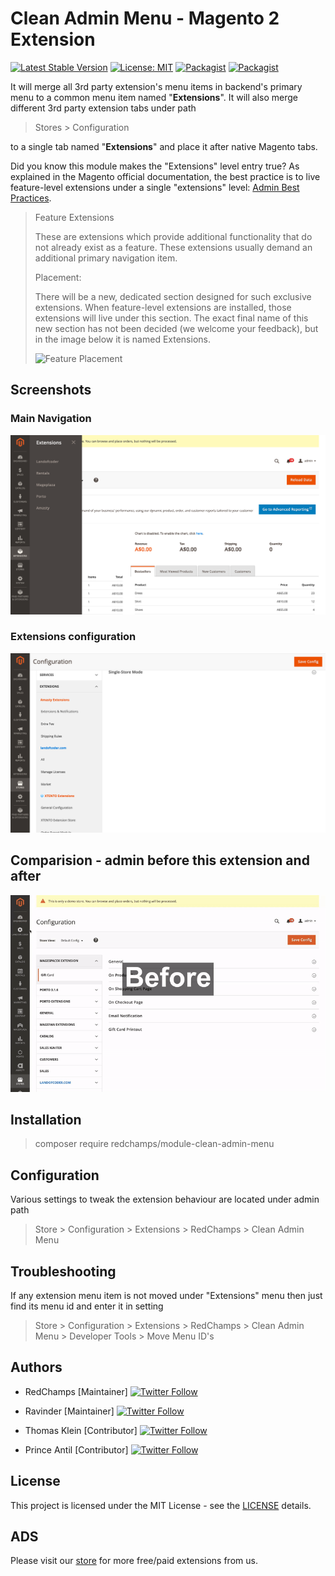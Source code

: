 # Clean Admin Menu - Magento 2 Extension 

[![Latest Stable Version](https://img.shields.io/packagist/v/redchamps/module-clean-admin-menu.svg?style=flat-square)](https://packagist.org/packages/redchamps/module-clean-admin-menu)
[![License: MIT](https://img.shields.io/github/license/redchamps/clean-admin-menu.svg?style=flat-square)](./LICENSE) 
[![Packagist](https://img.shields.io/packagist/dt/redchamps/module-clean-admin-menu.svg?style=flat-square)](https://packagist.org/packages/redchamps/module-clean-admin-menu/stats)
[![Packagist](https://img.shields.io/packagist/dm/redchamps/module-clean-admin-menu.svg?style=flat-square)](https://packagist.org/packages/redchamps/module-clean-admin-menu/stats)

It will merge all 3rd party extension's menu items in backend's primary menu to a common menu item named "**Extensions**". It will also merge different 3rd party extension tabs under path 
> Stores > Configuration 

to a single tab named "**Extensions**" and place it after native Magento tabs.

Did you know this module makes the "Extensions" level entry true? As explained in the Magento official documentation, the best practice is to live feature-level extensions under a single "extensions" level: [Admin Best Practices](https://developer.adobe.com/commerce/php/best-practices/admin/placement-and-design/#feature-extensions).

>
> Feature Extensions
>
> These are extensions which provide additional functionality that do not already exist as a feature. These extensions usually demand an additional primary navigation item.
> 
> Placement:  
> 
> There will be a new, dedicated section designed for such exclusive extensions. When feature-level extensions are installed, those extensions will live under this section. The exact final name of this new section has not been decided (we welcome your feedback), but in the image below it is named Extensions.
>
> ![Feature Placement](https://developer.adobe.com/commerce/php/static/69d88b5949fc0871abfe8f55a5a55a17/78631/feature-placement.webp)
>

## Screenshots
### Main Navigation
![Primary Navigation](https://raw.githubusercontent.com/redchamps/repo-images/master/after-primary-menu.png)

### Extensions configuration

![System Config](https://raw.githubusercontent.com/redchamps/repo-images/master/after-system-config.png)

## Comparision - admin before this extension and after

![Before and after comparision](https://raw.githubusercontent.com/redchamps/repo-images/master/before-after.gif)

## Installation

> composer require redchamps/module-clean-admin-menu

## Configuration

Various settings to tweak the extension behaviour are located under admin path

> Store > Configuration > Extensions > RedChamps > Clean Admin Menu 

## Troubleshooting

If any extension menu item is not moved under "Extensions" menu then just find its menu id and enter it in setting

> Store > Configuration > Extensions > RedChamps > Clean Admin Menu > Developer Tools > Move Menu ID's 

## Authors

- RedChamps [Maintainer] [![Twitter Follow](https://img.shields.io/twitter/follow/_redChamps.svg?style=social)](https://twitter.com/_redChamps)

- Ravinder [Maintainer] [![Twitter Follow](https://img.shields.io/twitter/follow/_iAmRav.svg?style=social)](https://twitter.com/_iAmRav)

- Thomas Klein [Contributor] [![Twitter Follow](https://img.shields.io/twitter/follow/lead_dave.svg?style=social)](https://twitter.com/lead_dave)

- Prince Antil [Contributor] [![Twitter Follow](https://img.shields.io/twitter/follow/prince_antil.svg?style=social)](https://twitter.com/prince_antil)

## License

This project is licensed under the MIT License - see the [LICENSE](./LICENSE) details.

## ADS

Please visit our [store](https://redchamps.com) for more free/paid extensions from us.
